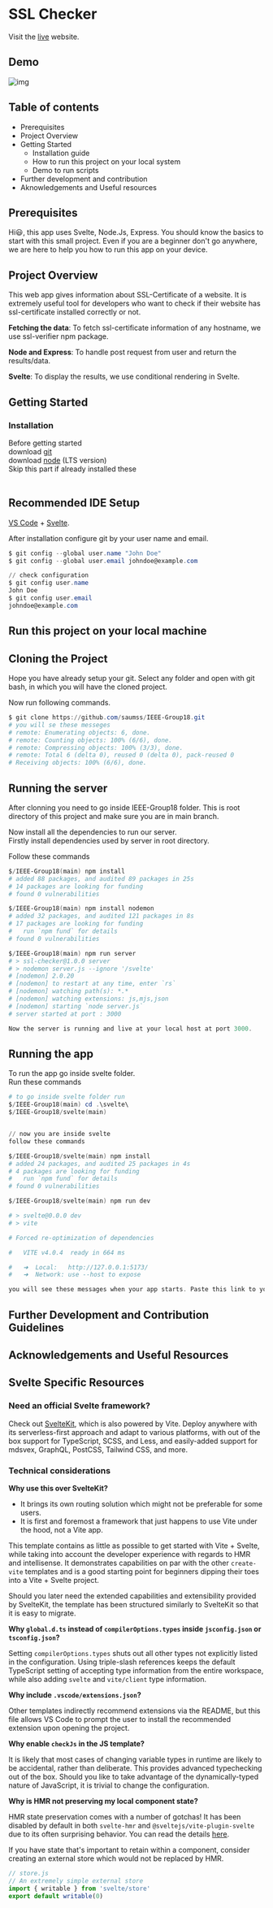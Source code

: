 # SSL Checker
Visit the [live](https://sslchecker.netlify.app/) website. 

## Demo
![img](/svelte/public/ssldemo.gif)

## Table of contents

- Prerequisites
- Project Overview
- Getting Started
  - Installation guide
  - How to run this project on your local system
  - Demo to run scripts
- Further development and contribution 
- Aknowledgements and Useful resources

## Prerequisites
Hi😃, this app uses Svelte, Node.Js, Express. You should know the basics to start with this small project. Even if you are a beginner don't go anywhere, we are here to help you how to run this app on your device.

## Project Overview
This web app gives information about SSL-Certificate of a website. It is extremely useful tool for developers who want to check if their website has ssl-certificate installed correctly or not. 

**Fetching the data**: To fetch ssl-certificate information of any hostname, we use ssl-verifier npm package. 

**Node and Express**: To handle post request from user and return the results/data. 

**Svelte**: To display the results, we use conditional rendering in Svelte.  


## Getting Started
### Installation
Before getting started <br>
download [git](https://git-scm.com/download/) <br>
download [node](https://nodejs.org/en/download/) (LTS version)<br>
Skip this part if already installed these <br><br>

## Recommended IDE Setup

[VS Code](https://code.visualstudio.com/) + [Svelte](https://marketplace.visualstudio.com/items?itemName=svelte.svelte-vscode). 

After installation configure git by your user name and email.
```powershell
$ git config --global user.name "John Doe"
$ git config --global user.email johndoe@example.com

// check configuration
$ git config user.name 
John Doe
$ git config user.email 
johndoe@example.com

```

## Run this project on your local machine 
## Cloning the Project 
Hope you have already setup your git. Select any folder and open with git bash, in which you will have the cloned project.

Now run following commands.
```powershell
$ git clone https://github.com/saumss/IEEE-Group18.git
# you will se these messeges
# remote: Enumerating objects: 6, done.
# remote: Counting objects: 100% (6/6), done.
# remote: Compressing objects: 100% (3/3), done.
# remote: Total 6 (delta 0), reused 0 (delta 0), pack-reused 0
# Receiving objects: 100% (6/6), done.
```

## Running the server
After clonning you need to go inside IEEE-Group18 folder. This is root directory of this project and make sure you are in main branch. 

Now install all the dependencies to run our server. <br>
Firstly install dependencies used by server in root directory. 

Follow these commands
```powershell
$/IEEE-Group18(main) npm install
# added 88 packages, and audited 89 packages in 25s
# 14 packages are looking for funding
# found 0 vulnerabilities

$/IEEE-Group18(main) npm install nodemon
# added 32 packages, and audited 121 packages in 8s
# 17 packages are looking for funding
#   run `npm fund` for details
# found 0 vulnerabilities

$/IEEE-Group18(main) npm run server
# > ssl-checker@1.0.0 server
# > nodemon server.js --ignore '/svelte'
# [nodemon] 2.0.20
# [nodemon] to restart at any time, enter `rs`
# [nodemon] watching path(s): *.*
# [nodemon] watching extensions: js,mjs,json
# [nodemon] starting `node server.js`
# server started at port : 3000 

Now the server is running and live at your local host at port 3000. 
```

## Running the app
To run the app go inside svelte folder. <br>
Run these commands<br>
```powershell
# to go inside svelte folder run 
$/IEEE-Group18(main) cd .\svelte\
$/IEEE-Group18/svelte(main) 


// now you are inside svelte
follow these commands

$/IEEE-Group18/svelte(main) npm install
# added 24 packages, and audited 25 packages in 4s
# 4 packages are looking for funding
#   run `npm fund` for details
# found 0 vulnerabilities

$/IEEE-Group18/svelte(main) npm run dev 

# > svelte@0.0.0 dev
# > vite

# Forced re-optimization of dependencies

#   VITE v4.0.4  ready in 664 ms

#   ➜  Local:   http://127.0.0.1:5173/
#   ➜  Network: use --host to expose

you will see these messages when your app starts. Paste this link to your browser to open the website. 
```

## Further Development and Contribution Guidelines

## Acknowledgements and Useful Resources

## Svelte Specific Resources

### Need an official Svelte framework?
Check out [SvelteKit](https://github.com/sveltejs/kit#readme), which is also powered by Vite. Deploy anywhere with its serverless-first approach and adapt to various platforms, with out of the box support for TypeScript, SCSS, and Less, and easily-added support for mdsvex, GraphQL, PostCSS, Tailwind CSS, and more.

### Technical considerations

**Why use this over SvelteKit?**

- It brings its own routing solution which might not be preferable for some users.
- It is first and foremost a framework that just happens to use Vite under the hood, not a Vite app.

This template contains as little as possible to get started with Vite + Svelte, while taking into account the developer experience with regards to HMR and intellisense. It demonstrates capabilities on par with the other `create-vite` templates and is a good starting point for beginners dipping their toes into a Vite + Svelte project.

Should you later need the extended capabilities and extensibility provided by SvelteKit, the template has been structured similarly to SvelteKit so that it is easy to migrate.

**Why `global.d.ts` instead of `compilerOptions.types` inside `jsconfig.json` or `tsconfig.json`?**

Setting `compilerOptions.types` shuts out all other types not explicitly listed in the configuration. Using triple-slash references keeps the default TypeScript setting of accepting type information from the entire workspace, while also adding `svelte` and `vite/client` type information.

**Why include `.vscode/extensions.json`?**

Other templates indirectly recommend extensions via the README, but this file allows VS Code to prompt the user to install the recommended extension upon opening the project.

**Why enable `checkJs` in the JS template?**

It is likely that most cases of changing variable types in runtime are likely to be accidental, rather than deliberate. This provides advanced typechecking out of the box. Should you like to take advantage of the dynamically-typed nature of JavaScript, it is trivial to change the configuration.

**Why is HMR not preserving my local component state?**

HMR state preservation comes with a number of gotchas! It has been disabled by default in both `svelte-hmr` and `@sveltejs/vite-plugin-svelte` due to its often surprising behavior. You can read the details [here](https://github.com/rixo/svelte-hmr#svelte-hmr).

If you have state that's important to retain within a component, consider creating an external store which would not be replaced by HMR.

```js
// store.js
// An extremely simple external store
import { writable } from 'svelte/store'
export default writable(0)
```
